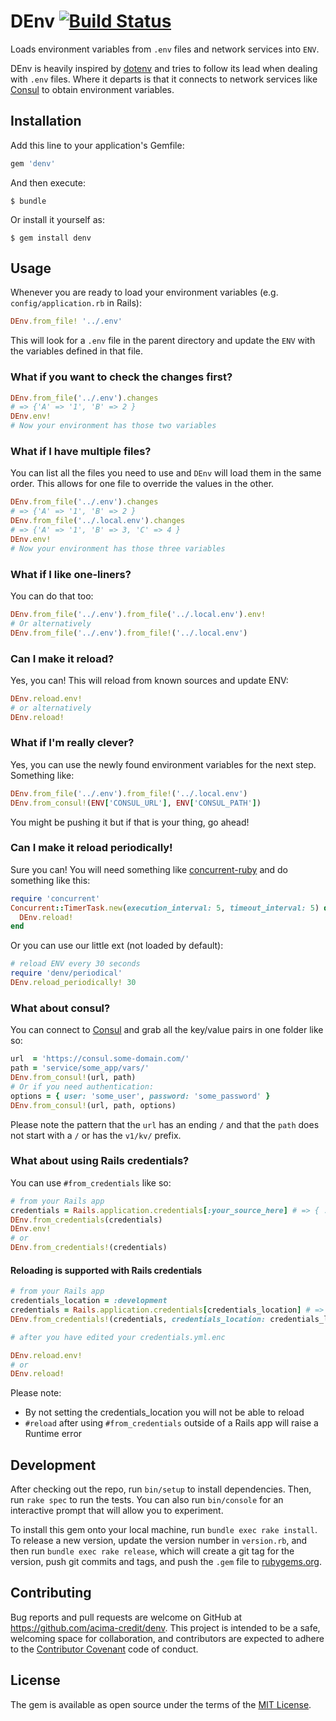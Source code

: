 # DEnv [![Build Status](https://travis-ci.org/acima-credit/denv.svg?branch=master)](https://travis-ci.org/acima-credit/denv)

Loads environment variables from `.env` files and network services into `ENV`.

DEnv is heavily inspired by [dotenv](https://github.com/bkeepers/dotenv)
and tries to follow its lead when dealing with `.env` files.
Where it departs is that it connects to network services like [Consul](https://www.consul.io/)
to obtain environment variables.

## Installation

Add this line to your application's Gemfile:

```ruby
gem 'denv'
```

And then execute:

    $ bundle

Or install it yourself as:

    $ gem install denv

## Usage

Whenever you are ready to load your environment variables (e.g. `config/application.rb` in Rails):

```ruby
DEnv.from_file! '../.env'
```

This will look for a `.env` file in the parent directory and update the `ENV` with the variables defined in that file.

### What if you want to check the changes first?

```ruby
DEnv.from_file('../.env').changes
# => {'A' => '1', 'B' => 2 }
DEnv.env!
# Now your environment has those two variables
```

### What if I have multiple files?

You can list all the files you need to use and `DEnv` will load them in the same order.
This allows for one file to override the values in the other.

```ruby
DEnv.from_file('../.env').changes
# => {'A' => '1', 'B' => 2 }
DEnv.from_file('../.local.env').changes
# => {'A' => '1', 'B' => 3, 'C' => 4 }
DEnv.env!
# Now your environment has those three variables
```

### What if I like one-liners?

You can do that too:

```ruby
DEnv.from_file('../.env').from_file('../.local.env').env!
# Or alternatively
DEnv.from_file('../.env').from_file!('../.local.env')
```

### Can I make it reload?

Yes, you can! This will reload from known sources and update ENV:

 ```ruby
DEnv.reload.env!
# or alternatively
DEnv.reload!
```

### What if I'm really clever?

Yes, you can use the newly found environment variables for the next step. Something like:

```ruby
DEnv.from_file('../.env').from_file!('../.local.env')
DEnv.from_consul!(ENV['CONSUL_URL'], ENV['CONSUL_PATH'])
```

You might be pushing it but if that is your thing, go ahead!

### Can I make it reload periodically!

Sure you can! You will need something like [concurrent-ruby](https://github.com/ruby-concurrency/concurrent-ruby)
and do something like this:

```ruby
require 'concurrent'
Concurrent::TimerTask.new(execution_interval: 5, timeout_interval: 5) do
  DEnv.reload!
end
```

Or you can use our little ext (not loaded by default):

```ruby
# reload ENV every 30 seconds
require 'denv/periodical'
DEnv.reload_periodically! 30
```

### What about consul?

You can connect to [Consul](https://www.consul.io/) and grab all the key/value pairs in one folder like so:

```ruby
url  = 'https://consul.some-domain.com/'
path = 'service/some_app/vars/'
DEnv.from_consul!(url, path)
# Or if you need authentication:
options = { user: 'some_user', password: 'some_password' }
DEnv.from_consul!(url, path, options)
```
Please note the pattern that the `url` has an ending `/` and  that the `path` does not start with a `/`
or has the `v1/kv/` prefix.

### What about using Rails credentials?

You can use `#from_credentials` like so:
```ruby
# from your Rails app
credentials = Rails.application.credentials[:your_source_here] # => { :ONE => '1', :TWO => '2' }
DEnv.from_credentials(credentials)
DEnv.env!
# or
DEnv.from_credentials!(credentials)
```

#### Reloading is supported with Rails credentials

```ruby
# from your Rails app
credentials_location = :development
credentials = Rails.application.credentials[credentials_location] # => { :ONE => '1', :TWO => '2' }
DEnv.from_credentials!(credentials, credentials_location: credentials_location)

# after you have edited your credentials.yml.enc

DEnv.reload.env!
# or
DEnv.reload!
```
Please note:
  - By not setting the credentials_location you will not be able to reload
  - `#reload` after using `#from_credentials` outside of a Rails app will raise
      a Runtime error

## Development

After checking out the repo, run `bin/setup` to install dependencies. Then, run `rake spec` to run the tests.
You can also run `bin/console` for an interactive prompt that will allow you to experiment.

To install this gem onto your local machine, run `bundle exec rake install`.
To release a new version, update the version number in `version.rb`, and then run `bundle exec rake release`,
which will create a git tag for the version, push git commits and tags, and push the `.gem` file
to [rubygems.org](https://rubygems.org).

## Contributing

Bug reports and pull requests are welcome on GitHub at https://github.com/acima-credit/denv.
This project is intended to be a safe, welcoming space for collaboration, and contributors are expected
to adhere to the [Contributor Covenant](http://contributor-covenant.org) code of conduct.


## License

The gem is available as open source under the terms of the [MIT License](http://opensource.org/licenses/MIT).

